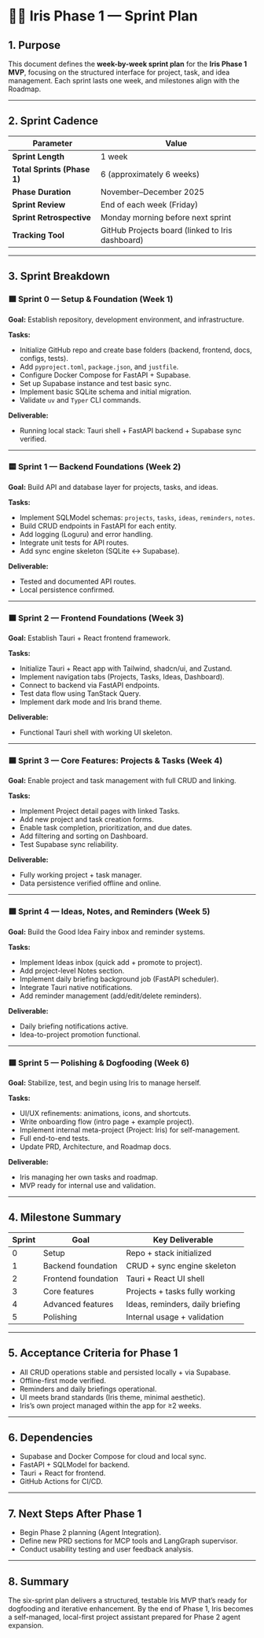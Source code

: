 # 🏃‍♀️ Iris Phase 1 — Sprint Plan

## 1. Purpose

This document defines the **week-by-week sprint plan** for the **Iris Phase 1 MVP**, focusing on the structured interface for project, task, and idea management. Each sprint lasts one week, and milestones align with the Roadmap.

---

## 2. Sprint Cadence

| Parameter                   | Value                                            |
| --------------------------- | ------------------------------------------------ |
| **Sprint Length**           | 1 week                                           |
| **Total Sprints (Phase 1)** | 6 (approximately 6 weeks)                        |
| **Phase Duration**          | November–December 2025                           |
| **Sprint Review**           | End of each week (Friday)                        |
| **Sprint Retrospective**    | Monday morning before next sprint                |
| **Tracking Tool**           | GitHub Projects board (linked to Iris dashboard) |

---

## 3. Sprint Breakdown

### 🟩 **Sprint 0 — Setup & Foundation (Week 1)**

**Goal:** Establish repository, development environment, and infrastructure.

**Tasks:**

- Initialize GitHub repo and create base folders (backend, frontend, docs, configs, tests).
- Add `pyproject.toml`, `package.json`, and `justfile`.
- Configure Docker Compose for FastAPI + Supabase.
- Set up Supabase instance and test basic sync.
- Implement basic SQLite schema and initial migration.
- Validate `uv` and `Typer` CLI commands.

**Deliverable:**

- Running local stack: Tauri shell + FastAPI backend + Supabase sync verified.

---

### 🟨 **Sprint 1 — Backend Foundations (Week 2)**

**Goal:** Build API and database layer for projects, tasks, and ideas.

**Tasks:**

- Implement SQLModel schemas: `projects`, `tasks`, `ideas`, `reminders`, `notes`.
- Build CRUD endpoints in FastAPI for each entity.
- Add logging (Loguru) and error handling.
- Integrate unit tests for API routes.
- Add sync engine skeleton (SQLite ↔ Supabase).

**Deliverable:**

- Tested and documented API routes.
- Local persistence confirmed.

---

### 🟧 **Sprint 2 — Frontend Foundations (Week 3)**

**Goal:** Establish Tauri + React frontend framework.

**Tasks:**

- Initialize Tauri + React app with Tailwind, shadcn/ui, and Zustand.
- Implement navigation tabs (Projects, Tasks, Ideas, Dashboard).
- Connect to backend via FastAPI endpoints.
- Test data flow using TanStack Query.
- Implement dark mode and Iris brand theme.

**Deliverable:**

- Functional Tauri shell with working UI skeleton.

---

### 🟦 **Sprint 3 — Core Features: Projects & Tasks (Week 4)**

**Goal:** Enable project and task management with full CRUD and linking.

**Tasks:**

- Implement Project detail pages with linked Tasks.
- Add new project and task creation forms.
- Enable task completion, prioritization, and due dates.
- Add filtering and sorting on Dashboard.
- Test Supabase sync reliability.

**Deliverable:**

- Fully working project + task manager.
- Data persistence verified offline and online.

---

### 🟪 **Sprint 4 — Ideas, Notes, and Reminders (Week 5)**

**Goal:** Build the Good Idea Fairy inbox and reminder systems.

**Tasks:**

- Implement Ideas inbox (quick add + promote to project).
- Add project-level Notes section.
- Implement daily briefing background job (FastAPI scheduler).
- Integrate Tauri native notifications.
- Add reminder management (add/edit/delete reminders).

**Deliverable:**

- Daily briefing notifications active.
- Idea-to-project promotion functional.

---

### 🟥 **Sprint 5 — Polishing & Dogfooding (Week 6)**

**Goal:** Stabilize, test, and begin using Iris to manage herself.

**Tasks:**

- UI/UX refinements: animations, icons, and shortcuts.
- Write onboarding flow (intro page + example project).
- Implement internal meta-project (Project: Iris) for self-management.
- Full end-to-end tests.
- Update PRD, Architecture, and Roadmap docs.

**Deliverable:**

- Iris managing her own tasks and roadmap.
- MVP ready for internal use and validation.

---

## 4. Milestone Summary

| Sprint | Goal                | Key Deliverable                  |
| ------ | ------------------- | -------------------------------- |
| 0      | Setup               | Repo + stack initialized         |
| 1      | Backend foundation  | CRUD + sync engine skeleton      |
| 2      | Frontend foundation | Tauri + React UI shell           |
| 3      | Core features       | Projects + tasks fully working   |
| 4      | Advanced features   | Ideas, reminders, daily briefing |
| 5      | Polishing           | Internal usage + validation      |

---

## 5. Acceptance Criteria for Phase 1

- All CRUD operations stable and persisted locally + via Supabase.
- Offline-first mode verified.
- Reminders and daily briefings operational.
- UI meets brand standards (Iris theme, minimal aesthetic).
- Iris’s own project managed within the app for ≥2 weeks.

---

## 6. Dependencies

- Supabase and Docker Compose for cloud and local sync.
- FastAPI + SQLModel for backend.
- Tauri + React for frontend.
- GitHub Actions for CI/CD.

---

## 7. Next Steps After Phase 1

- Begin Phase 2 planning (Agent Integration).
- Define new PRD sections for MCP tools and LangGraph supervisor.
- Conduct usability testing and user feedback analysis.

---

## 8. Summary

The six-sprint plan delivers a structured, testable Iris MVP that’s ready for dogfooding and iterative enhancement. By the end of Phase 1, Iris becomes a self-managed, local-first project assistant prepared for Phase 2 agent expansion.
